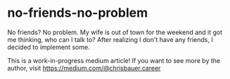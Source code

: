 # no-friends-no-problem

No friends? No problem. My wife is out of town for the weekend and it got me thinking, who can I talk to? After realizing I don't have any friends, I decided to implement some.

This is a work-in-progress medium article! If you want to see more by the author, visit https://medium.com/@chrisbauer.career
